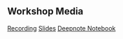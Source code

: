 ## Workshop Media

[Recording]()
[Slides](https://docs.google.com/presentation/d/1iPR6WVyBHQ1BZeblBtlBP2oeG-oSVlyjCR_cxiP30fs/edit?usp=sharing)
[Deepnote Notebook]()